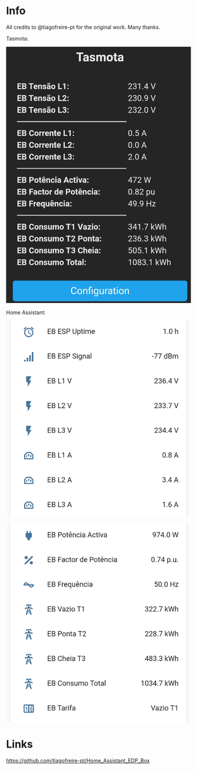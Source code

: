 # Info

All credits to @tiagofreire-pt for the original work. Many thanks.

Tasmota:

![Tasmota](./img/Tasmota1.jpg)

Home Assistant:

![Home Assistant](./ha1.jpg)

![Home Assistant](./ha2.jpg)

# Links

https://github.com/tiagofreire-pt/Home_Assistant_EDP_Box

